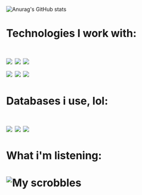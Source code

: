 
![Anurag's GitHub stats](https://github-readme-stats.vercel.app/api?username=CryoXen&show_icons=true&theme=tokyonight)


<h1>Technologies I work with: <h1/>
<img src="https://img.shields.io/badge/Laravel-FF2D20?style=for-the-badge&logo=laravel&logoColor=white"/> 
<img src="https://img.shields.io/badge/React-20232A?style=for-the-badge&logo=react&logoColor=61DAFB" />
<img src="https://img.shields.io/badge/PowerBI-F2C811?style=for-the-badge&logo=Power%20BI&logoColor=white" /> 

 <br>
<img src="https://img.shields.io/badge/JavaScript-323330?style=for-the-badge&logo=javascript&logoColor=F7"/> 
<img src="https://img.shields.io/badge/HTML5-E34F26?style=for-the-badge&logo=html5&logoColor=white"/>   
<img src="https://img.shields.io/badge/Postman-FF6C37?style=for-the-badge&logo=Postman&logoColor=white"/> 
  
<h1>Databases i use, lol: <h1/>
<img src="https://img.shields.io/badge/MySQL-005C84?style=for-the-badge&logo=mysql&logoColor=white" /> 
<img src="https://img.shields.io/badge/MongoDB-4EA94B?style=for-the-badge&logo=mongodb&logoColor=white" /> 
<img src="https://img.shields.io/badge/MariaDB-003545?style=for-the-badge&logo=mariadb&logoColor=white" /> 


<h1>What i'm listening: <h1/>
  
![My scrobbles](https://lastfm-recently-played.vercel.app/api?user=ChrisRomm&loved=true)
